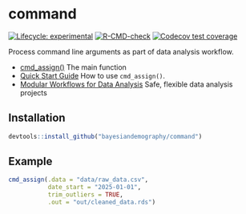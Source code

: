 
<!-- README.md is generated from README.Rmd. Please edit that file -->

# command

<!-- badges: start -->

[![Lifecycle:
experimental](https://img.shields.io/badge/lifecycle-experimental-orange.svg)](https://lifecycle.r-lib.org/articles/stages.html#experimental)
[![R-CMD-check](https://github.com/bayesiandemography/command/actions/workflows/R-CMD-check.yaml/badge.svg)](https://github.com/bayesiandemography/command/actions/workflows/R-CMD-check.yaml)
[![Codecov test
coverage](https://codecov.io/gh/bayesiandemography/command/branch/main/graph/badge.svg)](https://app.codecov.io/gh/bayesiandemography/command?branch=main)
<!-- badges: end -->

Process command line arguments as part of data analysis workflow.

- [cmd_assign()](https://bayesiandemography.github.io/command/reference/cmd_assign.html)
  The main function
- [Quick Start
  Guide](https://bayesiandemography.github.io/command/articles/a1_quickstart.html)
  How to use `cmd_assign()`.
- [Modular Workflows for Data
  Analysis](https://bayesiandemography.github.io/command/articles/a4_workflow.html)
  Safe, flexible data analysis projects

## Installation

``` r
devtools::install_github("bayesiandemography/command")
```

## Example

``` r
cmd_assign(.data = "data/raw_data.csv",
           date_start = "2025-01-01",
           trim_outliers = TRUE,
           .out = "out/cleaned_data.rds")
```
